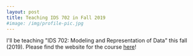 ```yaml
---
layout: post
title: Teaching IDS 702 in Fall 2019
#image: /img/profile-pic.jpg
---
```


I'll be teaching "IDS 702: Modeling and Representation of Data" this fall (2019). Please find the website for the course [here](https://akandelanre.github.io/IDS702_F19/)!
